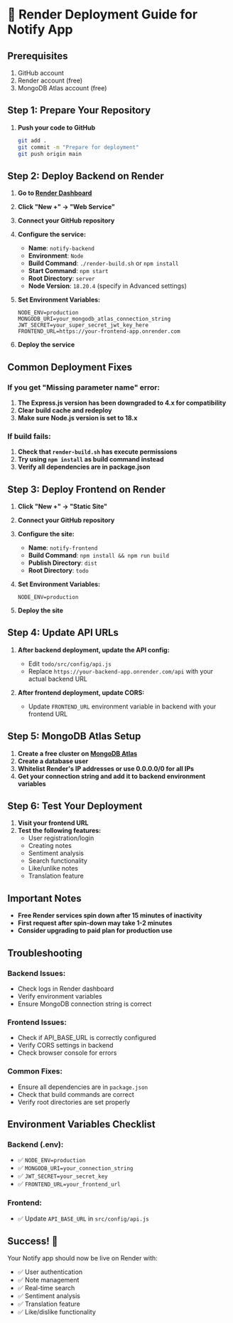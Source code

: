# 🚀 Render Deployment Guide for Notify App

## Prerequisites
1. GitHub account
2. Render account (free)
3. MongoDB Atlas account (free)

## Step 1: Prepare Your Repository

1. **Push your code to GitHub**
   ```bash
   git add .
   git commit -m "Prepare for deployment"
   git push origin main
   ```

## Step 2: Deploy Backend on Render

1. **Go to [Render Dashboard](https://dashboard.render.com/)**
2. **Click "New +" → "Web Service"**
3. **Connect your GitHub repository**
4. **Configure the service:**
   - **Name**: `notify-backend`
   - **Environment**: `Node`
   - **Build Command**: `./render-build.sh` or `npm install`
   - **Start Command**: `npm start`
   - **Root Directory**: `server`
   - **Node Version**: `18.20.4` (specify in Advanced settings)

5. **Set Environment Variables:**
   ```
   NODE_ENV=production
   MONGODB_URI=your_mongodb_atlas_connection_string
   JWT_SECRET=your_super_secret_jwt_key_here
   FRONTEND_URL=https://your-frontend-app.onrender.com
   ```

6. **Deploy the service**

## Common Deployment Fixes

### If you get "Missing parameter name" error:
1. **The Express.js version has been downgraded to 4.x for compatibility**
2. **Clear build cache and redeploy**
3. **Make sure Node.js version is set to 18.x**

### If build fails:
1. **Check that `render-build.sh` has execute permissions**
2. **Try using `npm install` as build command instead**
3. **Verify all dependencies are in package.json**

## Step 3: Deploy Frontend on Render

1. **Click "New +" → "Static Site"**
2. **Connect your GitHub repository**
3. **Configure the site:**
   - **Name**: `notify-frontend`
   - **Build Command**: `npm install && npm run build`
   - **Publish Directory**: `dist`
   - **Root Directory**: `todo`

4. **Set Environment Variables:**
   ```
   NODE_ENV=production
   ```

5. **Deploy the site**

## Step 4: Update API URLs

1. **After backend deployment, update the API config:**
   - Edit `todo/src/config/api.js`
   - Replace `https://your-backend-app.onrender.com/api` with your actual backend URL

2. **After frontend deployment, update CORS:**
   - Update `FRONTEND_URL` environment variable in backend with your frontend URL

## Step 5: MongoDB Atlas Setup

1. **Create a free cluster on [MongoDB Atlas](https://www.mongodb.com/atlas)**
2. **Create a database user**
3. **Whitelist Render's IP addresses or use 0.0.0.0/0 for all IPs**
4. **Get your connection string and add it to backend environment variables**

## Step 6: Test Your Deployment

1. **Visit your frontend URL**
2. **Test the following features:**
   - User registration/login
   - Creating notes
   - Sentiment analysis
   - Search functionality
   - Like/unlike notes
   - Translation feature

## Important Notes

- **Free Render services spin down after 15 minutes of inactivity**
- **First request after spin-down may take 1-2 minutes**
- **Consider upgrading to paid plan for production use**

## Troubleshooting

### Backend Issues:
- Check logs in Render dashboard
- Verify environment variables
- Ensure MongoDB connection string is correct

### Frontend Issues:
- Check if API_BASE_URL is correctly configured
- Verify CORS settings in backend
- Check browser console for errors

### Common Fixes:
- Ensure all dependencies are in `package.json`
- Check that build commands are correct
- Verify root directories are set properly

## Environment Variables Checklist

### Backend (.env):
- ✅ `NODE_ENV=production`
- ✅ `MONGODB_URI=your_connection_string`
- ✅ `JWT_SECRET=your_secret_key`
- ✅ `FRONTEND_URL=your_frontend_url`

### Frontend:
- ✅ Update `API_BASE_URL` in `src/config/api.js`

## Success! 🎉

Your Notify app should now be live on Render with:
- ✅ User authentication
- ✅ Note management
- ✅ Real-time search
- ✅ Sentiment analysis
- ✅ Translation feature
- ✅ Like/dislike functionality
